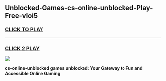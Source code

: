 
## Unblocked-Games-cs-online-unblocked-Play-Free-vloi5
<h3>
<a href="https://premium76.site?title=cs-online-unblocked&ref=18A1">CLICK TO PLAY</a></h3>
<hr>

<h3>
<a href="https://premium76.site?title=cs-online-unblocked&ref=18A1">CLICK 2 PLAY</a>
  
</h3>

<a href="https://premium76.site?title=cs-online-unblocked&ref=18A1"><img src="https://clearcache.store/games.png"></a>


**cs-online-unblocked games unblocked: Your Gateway to Fun and Accessible Online Gaming**
